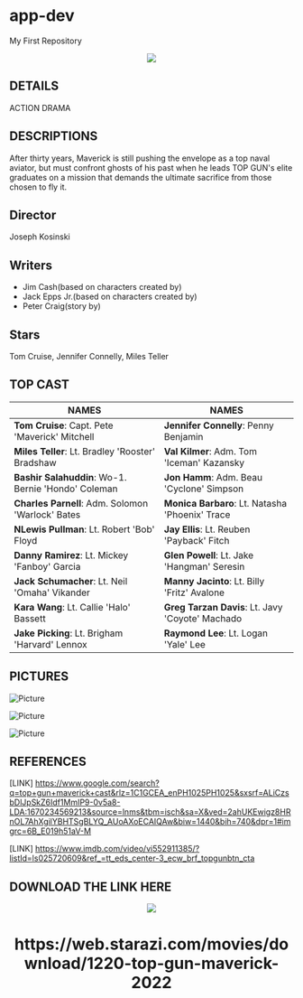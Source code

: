 # app-dev
My First Repository

<p align="Center">
  <img src="https://encrypted-tbn0.gstatic.com/images?q=tbn:ANd9GcRLFG5debXKPtvV9D_5ADpNSB6Z4otzBEXzp6Nmc6jGBbSlb9G8IgZ-Aw1m2c_J_DIuz30&usqp=CAU">
  <br/>
  <h2 allign="Center>2022 PG-13 2h 10m </h2>
</p>
              
## DETAILS
ACTION 
DRAMA

## DESCRIPTIONS
After thirty years, Maverick is still pushing the envelope as a top naval aviator, but must confront ghosts of his past when he leads TOP GUN's elite graduates on a mission that demands the ultimate sacrifice from those chosen to fly it.

## Director
Joseph Kosinski
## Writers
- Jim Cash(based on characters created by)
- Jack Epps Jr.(based on characters created by)
- Peter Craig(story by)
## Stars
Tom Cruise, Jennifer Connelly, Miles Teller

## TOP CAST
| NAMES  | NAMES |
|-----------------------------------------------------------------------------------------------------------------------------------------------------------------------------------------------------------------------------------------------------------------------------------|----------------------------------------------------------------------------------------------------------------|
| <b>Tom Cruise</b>: Capt. Pete 'Maverick' Mitchell | <b>Jennifer Connelly</b>: Penny Benjamin |
| <b>Miles Teller</b>: Lt. Bradley 'Rooster' Bradshaw | <b>Val Kilmer</b>: Adm. Tom 'Iceman' Kazansky |
| <b>Bashir Salahuddin</b>: Wo-1. Bernie 'Hondo' Coleman | <b>Jon Hamm</b>: Adm. Beau 'Cyclone' Simpson |
| <b>Charles Parnell</b>: Adm. Solomon 'Warlock' Bates| <b>Monica Barbaro</b>: Lt. Natasha 'Phoenix' Trace |
| <b>NLewis Pullman</b>: Lt. Robert 'Bob' Floyd| <b>Jay Ellis</b>: Lt. Reuben 'Payback' Fitch |
| <b>Danny Ramirez</b>: Lt. Mickey 'Fanboy' Garcia | <b>Glen Powell</b>: Lt. Jake 'Hangman' Seresin |
| <b>Jack Schumacher</b>: Lt. Neil 'Omaha' Vikander| <b>Manny Jacinto</b>: Lt. Billy 'Fritz' Avalone |
| <b>Kara Wang</b>: Lt. Callie 'Halo' Bassett| <b>Greg Tarzan Davis</b>: Lt. Javy 'Coyote' Machado |
| <b>Jake Picking</b>: Lt. Brigham 'Harvard' Lennox | <b>Raymond Lee</b>: Lt. Logan 'Yale' Lee |

## PICTURES
![Picture](http://www.magtheweekly.com/assets/uploads/updates/2022-06-01/15484_3839469_updates.jpg)

![Picture](https://pbs.twimg.com/media/DlYPZm7XoAAXN0B.jpg)

![Picture](https://cdn.justjared.com/wp-content/uploads/2022/05/topgun-royal/tom-cruise-jennifer-connelly-top-gun-maverick-premiere-03.jpg)

## REFERENCES
[LINK] https://www.google.com/search?q=top+gun+maverick+cast&rlz=1C1GCEA_enPH1025PH1025&sxsrf=ALiCzsbDlJpSkZ6Idf1MmIP9-0v5a8-LDA:1670234569213&source=lnms&tbm=isch&sa=X&ved=2ahUKEwigz8HRnOL7AhXgilYBHTSgBLYQ_AUoAXoECAIQAw&biw=1440&bih=740&dpr=1#imgrc=6B_E019h51aV-M

[LINK] https://www.imdb.com/video/vi552911385/?listId=ls025720609&ref_=tt_eds_center-3_ecw_brf_topgunbtn_cta

## DOWNLOAD THE LINK HERE
 <p align="Center">
   <img src="https://www.starazi.com/wp-content/uploads/2020/01/starazi-logo-1.png">
  <br/>
  <h1 align="Center">https://web.starazi.com/movies/download/1220-top-gun-maverick-2022</h1>
</p>
